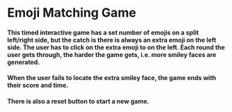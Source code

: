 # Emoji Matching Game
 
#### This timed interactive game has a set number of emojis on a split left/right side, but the catch is there is always an extra emoji on the left side. The user has to click on the extra emoji to on the left. Each round the user gets through, the harder the game gets, i.e. more smiley faces are generated. 

#### When the user fails to locate the extra smiley face, the game ends with their score and time.

#### There is also a reset button to start a new game. 
